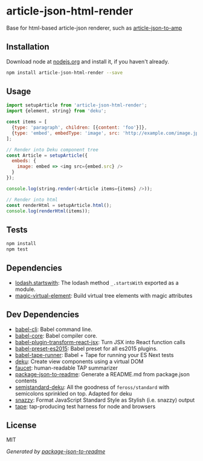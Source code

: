 # article-json-html-render 

Base for html-based article-json renderer, such as [article-json-to-amp](https://www.npmjs.com/package/article-json-to-amp)

## Installation

Download node at [nodejs.org](http://nodejs.org) and install it, if you haven't already.

```sh
npm install article-json-html-render --save
```

## Usage

```js
import setupArticle from 'article-json-html-render';
import {element, string} from 'deku';

const items = [
  {type: 'paragraph', children: [{content: 'foo'}]},
  {type: 'embed', embedType: 'image', src: 'http://example.com/image.jpg'}
];

// Render into Deku component tree
const Article = setupArticle({
  embeds: {
    image: embed => <img src={embed.src} />
  }
});

console.log(string.render(<Article items={items} />));

// Render into html
const renderHtml = setupArticle.html();
console.log(renderHtml(items));
```

## Tests

```sh
npm install
npm test
```

## Dependencies

- [lodash.startswith](https://github.com/lodash/lodash): The lodash method `_.startsWith` exported as a module.
- [magic-virtual-element](https://github.com/dekujs/magic-virtual-element): Build virtual tree elements with magic attributes

## Dev Dependencies

- [babel-cli](https://github.com/babel/babel/tree/master/packages): Babel command line.
- [babel-core](https://github.com/babel/babel/tree/master/packages): Babel compiler core.
- [babel-plugin-transform-react-jsx](https://github.com/babel/babel/tree/master/packages): Turn JSX into React function calls
- [babel-preset-es2015](https://github.com/babel/babel/tree/master/packages): Babel preset for all es2015 plugins.
- [babel-tape-runner](https://github.com/wavded/babel-tape-runner): Babel + Tape for running your ES Next tests
- [deku](https://github.com/dekujs/deku): Create view components using a virtual DOM
- [faucet](https://github.com/substack/faucet): human-readable TAP summarizer
- [package-json-to-readme](https://github.com/zeke/package-json-to-readme): Generate a README.md from package.json contents
- [semistandard-deku](https://github.com/micnews/semistandard-deku): All the goodness of `feross/standard` with semicolons sprinkled on top. Adapted for deku
- [snazzy](https://github.com/feross/snazzy): Format JavaScript Standard Style as Stylish (i.e. snazzy) output
- [tape](https://github.com/substack/tape): tap-producing test harness for node and browsers


## License

MIT

_Generated by [package-json-to-readme](https://github.com/zeke/package-json-to-readme)_
